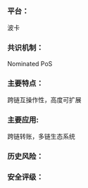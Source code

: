 ### 平台：

波卡

### 共识机制：

Nominated PoS

### 主要特点：

跨链互操作性，高度可扩展



### 主要应用:

跨链转账，多链生态系统



### 历史风险：



### 安全评级：